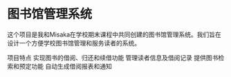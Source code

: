 # 图书馆管理系统
这个项目是我和Misaka在学校期末课程中共同创建的图书馆管理系统。我们旨在设计一个方便学校图书馆管理和服务读者的系统。

项目特点
实现图书的借阅、归还和续借功能
管理读者信息及借阅记录
提供图书检索和预定功能
自动生成借阅报表和通知
